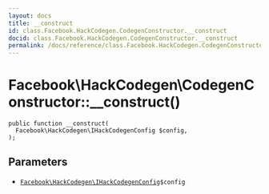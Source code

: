 ```yaml
---
layout: docs
title: __construct
id: class.Facebook.HackCodegen.CodegenConstructor.__construct
docid: class.Facebook.HackCodegen.CodegenConstructor.__construct
permalink: /docs/reference/class.Facebook.HackCodegen.CodegenConstructor.__construct.md
---
```

# Facebook\\HackCodegen\\CodegenConstructor::__construct()




``` Hack
public function __construct(
  Facebook\HackCodegen\IHackCodegenConfig $config,
);
```




## Parameters




* [` Facebook\HackCodegen\IHackCodegenConfig `](<interface.Facebook.HackCodegen.IHackCodegenConfig.md>)`` $config ``